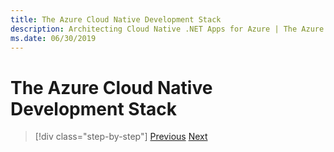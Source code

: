 ```yaml
---
title: The Azure Cloud Native Development Stack
description: Architecting Cloud Native .NET Apps for Azure | The Azure Cloud Native Development Stack
ms.date: 06/30/2019
---
```

# The Azure Cloud Native Development Stack



>[!div class="step-by-step"]
>[Previous](candidate-apps-for-cloud-native.md)
>[Next](../scaling-cloud-native-dotnet-applications/index.md)
